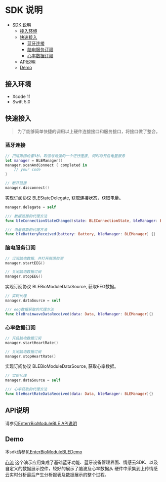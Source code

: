 # SDK 说明

- [SDK 说明](#sdk-%e8%af%b4%e6%98%8e)
  - [接入环境](接入环境)
  - [快速接入](#%e5%bf%ab%e9%80%9f%e6%8e%a5%e5%85%a5)
    - [蓝牙连接](#%e8%93%9d%e7%89%99%e8%bf%9e%e6%8e%a5)
    - [脑电服务订阅](#%e8%84%91%e7%94%b5%e6%9c%8d%e5%8a%a1%e8%ae%a2%e9%98%85)
    - [心率数据订阅](#%e5%bf%83%e7%8e%87%e6%95%b0%e6%8d%ae%e8%ae%a2%e9%98%85)
  - [API说明](#api%e8%af%b4%e6%98%8e)
  - [Demo](#demo)

## 接入环境

- Xcode 11
- Swift 5.0

## 快速接入

> 为了能够简单快捷的调用以上硬件连接接口和服务接口，将接口做了整合。

### 蓝牙连接

~~~swift
// 扫描周围设备3秒，取信号最强的一个进行连接, 同时将开启电量服务
let manager = BLEManager()
manager.scanAndConnect { completed in
    // your code
}
~~~

~~~swift 
// 断开链接
manager.disconnect()
~~~

实现订阅协议 BLEStateDelegate, 获取连接状态，获取电量。
~~~swift 
manager.delegate = self

/// 数据连接的代理方法
func bleConnectionStateChanged(state: BLEConnectionState, bleManager: BLEManager) {}

/// 电量获取的代理方法
func bleBatteryReceived(battery: Battery, bleManager: BLEManager) {}
~~~


### 脑电服务订阅

~~~swift 
// 订阅脑电数据，并打开脱落检测
manager.startEEG()
~~~

~~~swift 
// 关闭脑电数据订阅
manager.stopEEG()
~~~

实现订阅协议 BLEBioModuleDataSource, 获取EEG数据。
~~~swift 
// 实现代理
manager.dataSource = self

/// eeg数据获取的代理方法
func bleBrainwaveDataReceived(data: Data, bleManager: BLEManager){}
~~~

### 心率数据订阅

~~~swift
// 开启脑电数据订阅
manager.startHeartRate()
~~~

~~~swift
// 关闭脑电数据订阅
manager.stopHeartRate()
~~~

实现订阅协议 BLEBioModuleDataSource, 获取心率数据。

~~~swift
// 实现代理
manager.dataSource = self

/// 心率获取的代理方法
func bleHeartRateDataReceived(data: Data, bleManager: BLEManager){}
~~~

## API说明

请参见[EnterrBioModuleBLE API说明](../../APIDocuments/API.md)

## Demo

本sdk请参见[EnterBioModuleBLEDemo](../EnterBioModuleBLEDemo/)

[心流](https://github.com/Entertech/Enter-AffectiveCloud-Demo-iOS.git)  这个演示应用集成了基础蓝牙功能、蓝牙设备管理界面、情感云SDK、以及自定义的数据展示控件，较好的展示了脑波及心率数据从 硬件中采集到上传情感云实时分析最后产生分析报表及数据展示的整个过程。
